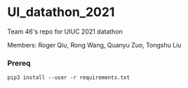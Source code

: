 # UI_datathon_2021

Team 46's repo for UIUC 2021 datathon

Members: Roger Qiu, Rong Wang, Quanyu Zuo, Tongshu Liu

### Prereq

```
pip3 install --user -r requirements.txt
```
